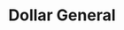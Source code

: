 ---
title: "Dollar General"
url: /statesville/dollar-general-shelton-avenue/
shop: variety store
---